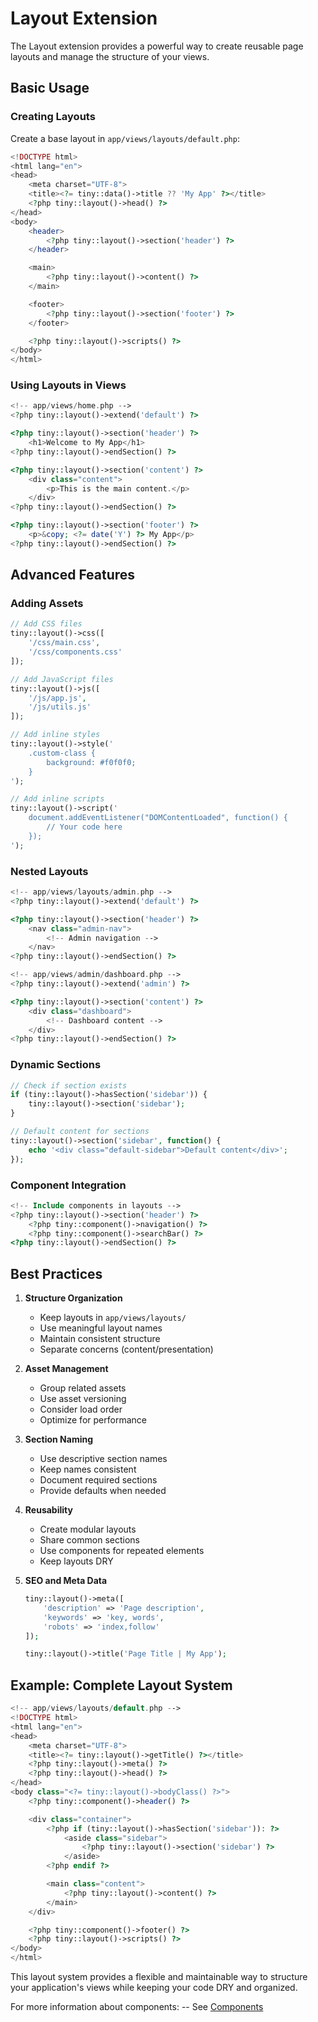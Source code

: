# Layout Extension

The Layout extension provides a powerful way to create reusable page layouts and manage the structure of your views.

## Basic Usage

### Creating Layouts

Create a base layout in `app/views/layouts/default.php`:

```php
<!DOCTYPE html>
<html lang="en">
<head>
    <meta charset="UTF-8">
    <title><?= tiny::data()->title ?? 'My App' ?></title>
    <?php tiny::layout()->head() ?>
</head>
<body>
    <header>
        <?php tiny::layout()->section('header') ?>
    </header>

    <main>
        <?php tiny::layout()->content() ?>
    </main>

    <footer>
        <?php tiny::layout()->section('footer') ?>
    </footer>

    <?php tiny::layout()->scripts() ?>
</body>
</html>
```

### Using Layouts in Views

```php
<!-- app/views/home.php -->
<?php tiny::layout()->extend('default') ?>

<?php tiny::layout()->section('header') ?>
    <h1>Welcome to My App</h1>
<?php tiny::layout()->endSection() ?>

<?php tiny::layout()->section('content') ?>
    <div class="content">
        <p>This is the main content.</p>
    </div>
<?php tiny::layout()->endSection() ?>

<?php tiny::layout()->section('footer') ?>
    <p>&copy; <?= date('Y') ?> My App</p>
<?php tiny::layout()->endSection() ?>
```

## Advanced Features

### Adding Assets

```php
// Add CSS files
tiny::layout()->css([
    '/css/main.css',
    '/css/components.css'
]);

// Add JavaScript files
tiny::layout()->js([
    '/js/app.js',
    '/js/utils.js'
]);

// Add inline styles
tiny::layout()->style('
    .custom-class {
        background: #f0f0f0;
    }
');

// Add inline scripts
tiny::layout()->script('
    document.addEventListener("DOMContentLoaded", function() {
        // Your code here
    });
');
```

### Nested Layouts

```php
<!-- app/views/layouts/admin.php -->
<?php tiny::layout()->extend('default') ?>

<?php tiny::layout()->section('header') ?>
    <nav class="admin-nav">
        <!-- Admin navigation -->
    </nav>
<?php tiny::layout()->endSection() ?>

<!-- app/views/admin/dashboard.php -->
<?php tiny::layout()->extend('admin') ?>

<?php tiny::layout()->section('content') ?>
    <div class="dashboard">
        <!-- Dashboard content -->
    </div>
<?php tiny::layout()->endSection() ?>
```

### Dynamic Sections

```php
// Check if section exists
if (tiny::layout()->hasSection('sidebar')) {
    tiny::layout()->section('sidebar');
}

// Default content for sections
tiny::layout()->section('sidebar', function() {
    echo '<div class="default-sidebar">Default content</div>';
});
```

### Component Integration

```php
<!-- Include components in layouts -->
<?php tiny::layout()->section('header') ?>
    <?php tiny::component()->navigation() ?>
    <?php tiny::component()->searchBar() ?>
<?php tiny::layout()->endSection() ?>
```

## Best Practices

1. **Structure Organization**
   - Keep layouts in `app/views/layouts/`
   - Use meaningful layout names
   - Maintain consistent structure
   - Separate concerns (content/presentation)

2. **Asset Management**
   - Group related assets
   - Use asset versioning
   - Consider load order
   - Optimize for performance

3. **Section Naming**
   - Use descriptive section names
   - Keep names consistent
   - Document required sections
   - Provide defaults when needed

4. **Reusability**
   - Create modular layouts
   - Share common sections
   - Use components for repeated elements
   - Keep layouts DRY

5. **SEO and Meta Data**
   ```php
   tiny::layout()->meta([
       'description' => 'Page description',
       'keywords' => 'key, words',
       'robots' => 'index,follow'
   ]);

   tiny::layout()->title('Page Title | My App');
   ```

## Example: Complete Layout System

```php
<!-- app/views/layouts/default.php -->
<!DOCTYPE html>
<html lang="en">
<head>
    <meta charset="UTF-8">
    <title><?= tiny::layout()->getTitle() ?></title>
    <?php tiny::layout()->meta() ?>
    <?php tiny::layout()->head() ?>
</head>
<body class="<?= tiny::layout()->bodyClass() ?>">
    <?php tiny::component()->header() ?>

    <div class="container">
        <?php if (tiny::layout()->hasSection('sidebar')): ?>
            <aside class="sidebar">
                <?php tiny::layout()->section('sidebar') ?>
            </aside>
        <?php endif ?>

        <main class="content">
            <?php tiny::layout()->content() ?>
        </main>
    </div>

    <?php tiny::component()->footer() ?>
    <?php tiny::layout()->scripts() ?>
</body>
</html>
```

This layout system provides a flexible and maintainable way to structure your application's views while keeping your code DRY and organized.

For more information about components:
-- See [Components](../extensions/readme.md#components)
